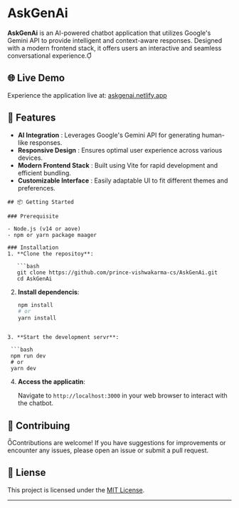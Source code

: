 # AskGenAi

**AskGenAi** is an AI-powered chatbot application that utilizes Google's Gemini API to provide intelligent and context-aware responses. Designed with a modern frontend stack, it offers users an interactive and seamless conversational experience.

## 🌐 Live Demo

Experience the application live at: [askgenai.netlify.app](https://askgenai.netlify.app)

## 🚀 Features

- **AI Integration** : Leverages Google's Gemini API for generating human-like responses.
- **Responsive Design** : Ensures optimal user experience across various devices.
- **Modern Frontend Stack** : Built using Vite for rapid development and efficient bundling.
- **Customizable Interface** : Easily adaptable UI to fit different themes and preferences.


```plaintext
## 📦 Getting Started

### Prerequisite

- Node.js (v14 or aove)
- npm or yarn package maager

### Installation
1. **Clone the repositoy**:

   ```bash
   git clone https://github.com/prince-vishwakarma-cs/AskGenAi.git
   cd AskGenAi
  ```
2. **Install dependencis**:

   ```bash
   npm install
   # or
   yarn install
  ```

3. **Start the development servr**:

   ```bash
   npm run dev
   # or
   yarn dev
  ```

4. **Access the applicatin**:

   Navigate to `http://localhost:3000` in your web browser to interact with the chatbot.

## 🤝 Contribuing

Contributions are welcome! If you have suggestions for improvements or encounter any issues, please open an issue or submit a pull request.

## 📄 Liense

This project is licensed under the [MIT License](LICENSE).

---
